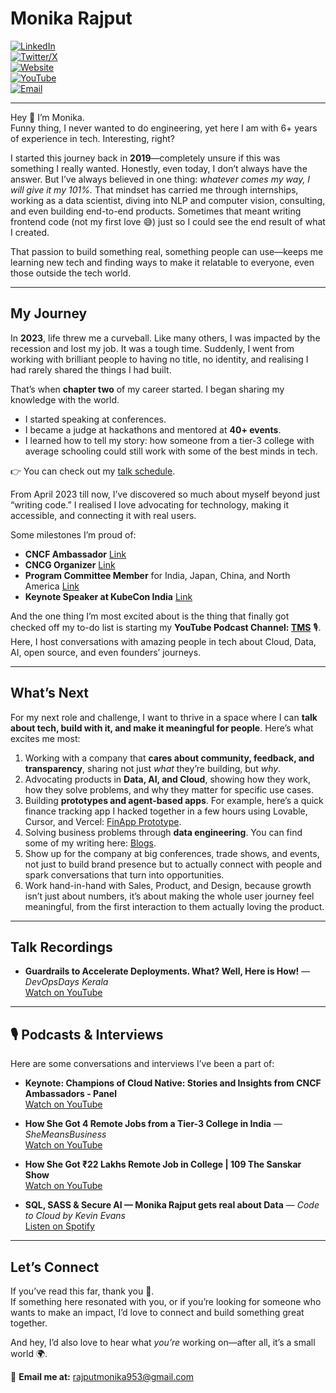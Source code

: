 # Monika Rajput

[![LinkedIn](https://img.shields.io/badge/LinkedIn-Connect-blue)](https://www.linkedin.com/in/mounicarajput/)  
[![Twitter/X](https://img.shields.io/badge/Twitter-@mounicarajput-black)](https://x.com/mounicarajput)  
[![Website](https://img.shields.io/badge/Website-Bento.me-pink)](https://bento.me/mounicarajput)  
[![YouTube](https://img.shields.io/badge/YouTube-TMS-red)](https://www.youtube.com/@mounicarajput)  
[![Email](https://img.shields.io/badge/Email-rajputmonika953%40gmail.com-orange)](mailto:rajputmonika953@gmail.com)  

---


Hey 👋 I’m Monika.  
Funny thing, I never wanted to do engineering, yet here I am with 6+ years of experience in tech. Interesting, right?

I started this journey back in **2019**—completely unsure if this was something I really wanted. Honestly, even today, I don’t always have the answer. But I’ve always believed in one thing: *whatever comes my way, I will give it my 101%.* That mindset has carried me through internships, working as a data scientist, diving into NLP and computer vision, consulting, and even building end-to-end products. Sometimes that meant writing frontend code (not my first love 😅) just so I could see the end result of what I created.  

That passion to build something real, something people can use—keeps me learning new tech and finding ways to make it relatable to everyone, even those outside the tech world.  

---

## My Journey

In **2023**, life threw me a curveball. Like many others, I was impacted by the recession and lost my job. It was a tough time. Suddenly, I went from working with brilliant people to having no title, no identity, and realising I had rarely shared the things I had built.  

That’s when **chapter two** of my career started. I began sharing my knowledge with the world.  
- I started speaking at conferences.  
- I became a judge at hackathons and mentored at **40+ events**.  
- I learned how to tell my story: how someone from a tier-3 college with average schooling could still work with some of the best minds in tech.  

👉 You can check out my [talk schedule](https://sessionize.com/mounicarajput/).  

From April 2023 till now, I’ve discovered so much about myself beyond just “writing code.” I realised I love advocating for technology, making it accessible, and connecting it with real users.  

Some milestones I’m proud of:  
- **CNCF Ambassador**  [Link](https://www.credly.com/badges/186c05a4-c423-4968-adc5-cf2b7a27f195)
- **CNCG Organizer**  [Link](https://community.cncf.io/cloud-native-gurugram/)
- **Program Committee Member** for India, Japan, China, and North America  [Link](https://www.credly.com/users/monika-rajput.785a4f40/badges#credly)
- **Keynote Speaker at KubeCon India**  [Link](https://kccncind2025.sched.com/event/76c6d6e459f0e8d8fec68c762f74a641#sched-content)

And the one thing I’m most excited about is the thing that finally got checked off my to-do list is starting my **YouTube Podcast Channel: [TMS](https://www.youtube.com/@mounicarajput)** 🎙️.  
Here, I host conversations with amazing people in tech about Cloud, Data, AI, open source, and even founders’ journeys.

---

## What’s Next

For my next role and challenge, I want to thrive in a space where I can **talk about tech, build with it, and make it meaningful for people**. Here’s what excites me most:  

1. Working with a company that **cares about community, feedback, and transparency**, sharing not just *what* they’re building, but *why*.  
2. Advocating products in **Data, AI, and Cloud**, showing how they work, how they solve problems, and why they matter for specific use cases.  
3. Building **prototypes and agent-based apps**. For example, here’s a quick finance tracking app I hacked together in a few hours using Lovable, Cursor, and Vercel: [FinApp Prototype](https://pennywise-pal-51-29miz3i9j-mounicarajputs-projects.vercel.app/).  
4. Solving business problems through **data engineering**. You can find some of my writing here: [Blogs](https://medium.com/@Monikarajput).
5. Show up for the company at big conferences, trade shows, and events, not just to build brand presence but to actually connect with people and spark conversations that turn into opportunities.
6. Work hand-in-hand with Sales, Product, and Design, because growth isn’t just about numbers, it’s about making the whole user journey feel meaningful, from the first interaction to them actually loving the product.

---

## Talk Recordings 

- **Guardrails to Accelerate Deployments. What? Well, Here is How!** — *DevOpsDays Kerala*  
  [Watch on YouTube](https://youtu.be/ChlsZkcYiKE?si=u3hiNdz8g9fYv5Dt)

---

## 🎙️ Podcasts & Interviews  

Here are some conversations and interviews I’ve been a part of:  

- **Keynote: Champions of Cloud Native: Stories and Insights from CNCF Ambassadors - Panel**  
  [Watch on YouTube](https://youtu.be/5OFlN8CxQ-E?si=htKr8Tl35qOgH_58)

- **How She Got 4 Remote Jobs from a Tier-3 College in India** — *SheMeansBusiness*  
  [Watch on YouTube](https://youtu.be/mgJq5XatFeQ?si=SOPyTozK1BLIQ9Zy)  

- **How She Got ₹22 Lakhs Remote Job in College | 109 The Sanskar Show**  
  [Watch on YouTube](https://youtu.be/BP0ZnEHUDM8?si=n9r2-Vp6iikLW2dM)  

- **SQL, SASS & Secure AI — Monika Rajput gets real about Data** — *Code to Cloud by Kevin Evans*  
  [Listen on Spotify](https://open.spotify.com/episode/2JQ4LDpbWYud8XWbdDM9V2?si=fI2oNmLlRgqR8lOCgZBzRQ)

---


## Let’s Connect  

If you’ve read this far, thank you 🙏.  
If something here resonated with you, or if you’re looking for someone who wants to make an impact, I’d love to connect and build something great together.  

And hey, I’d also love to hear what *you’re* working on—after all, it’s a small world 🌍.  

📩 **Email me at:** rajputmonika953@gmail.com  
